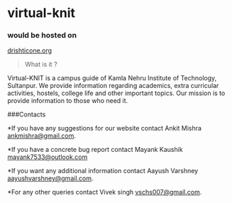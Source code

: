 # virtual-knit
### would be hosted on
[drishticone.org](http://www.drishticone.org)
>What is it ?

Virtual-KNIT is a campus guide of Kamla Nehru Institute of Technology, Sultanpur. We provide information regarding academics, extra curricular activities, hostels, college life and other important topics. Our mission is to provide information to those who need it.

###Contacts

*If you have any suggestions for our website contact Ankit Mishra <ankmishra@gmail.com>.

*If you have a concrete bug report contact Mayank Kaushik <mayank7533@outlook.com>

*If you want any additional information contact Aayush Varshney <aayushvarshney@gmail.com>.

*For any other queries contact Vivek singh <vschs007@gmail.com>.
